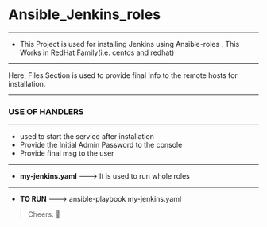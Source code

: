 # Ansible_Jenkins_roles
---

- This Project is used for installing Jenkins using Ansible-roles , This Works in RedHat Family(i.e. centos and redhat)

---
Here, Files Section is used to provide final Info to the remote hosts for installation.  


---
### USE OF HANDLERS ###
---
- used to start the service after installation  
-  Provide the Initial Admin Password to the console
-  Provide final msg to the user

---
- **my-jenkins.yaml** ---> It is used to run whole roles

--- 
- **TO RUN**  ---> ansible-playbook my-jenkins.yaml


>Cheers. :crossed_fingers:	
